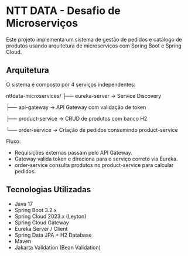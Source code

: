 # NTT DATA - Desafio de Microserviços

Este projeto implementa um sistema de gestão de pedidos e catálogo de produtos usando arquitetura de microserviços com Spring Boot e Spring Cloud.

## Arquitetura

O sistema é composto por 4 serviços independentes:

nttdata-microservices/
├── eureka-server → Service Discovery 


├── api-gateway → API Gateway com validação de token 


├── product-service → CRUD de produtos com banco H2 


└── order-service → Criação de pedidos consumindo product-service 


Fluxo:

- Requisições externas passam pelo API Gateway.  
- Gateway valida token e direciona para o serviço correto via Eureka.  
- order-service consulta produtos no product-service para calcular pedidos.

## Tecnologias Utilizadas

- Java 17  
- Spring Boot 3.2.x  
- Spring Cloud 2023.x (Leyton)  
- Spring Cloud Gateway  
- Eureka Server / Client  
- Spring Data JPA + H2 Database  
- Maven  
- Jakarta Validation (Bean Validation)  
